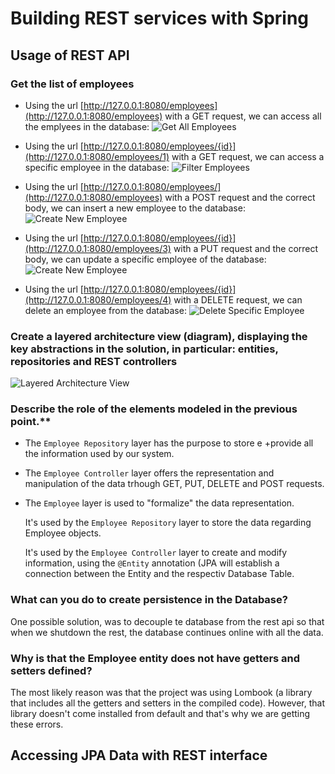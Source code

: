 # Building REST services with Spring

## Usage of REST API

### Get the list of employees

 - Using the url [http://127.0.0.1:8080/employees](http://127.0.0.1:8080/employees) with a GET request, we can access all the emplyees in the database:
![Get All Employees](https://i.imgur.com/eQC4xvV.png)

- Using the url [http://127.0.0.1:8080/employees/{id}](http://127.0.0.1:8080/employees/1) with a GET request, we can access a specific employee in the database:
![Filter Employees]([https://i.imgur.com/ZVXBuXX.png](https://i.imgur.com/ZVXBuXX.png))

- Using the url [http://127.0.0.1:8080/employees/](http://127.0.0.1:8080/employees) with a POST request and the correct body, we can insert a new employee to the database:
![Create New Employee]([https://i.imgur.com/kHeC5ty.png](https://i.imgur.com/kHeC5ty.png))

- Using the url [http://127.0.0.1:8080/employees/{id}](http://127.0.0.1:8080/employees/3) with a PUT request and the correct body, we can update a specific employee of the database:
![Create New Employee]([https://i.imgur.com/kHeC5ty.png](https://i.imgur.com/kHeC5ty.png))

- Using the url [http://127.0.0.1:8080/employees/{id}](http://127.0.0.1:8080/employees/4) with a DELETE request, we can delete an employee from the database:
![Delete Specific Employee]([https://i.imgur.com/eYeCDcp.png](https://i.imgur.com/eYeCDcp.png))

### Create a layered architecture view (diagram), displaying the key abstractions in the solution, in particular: entities, repositories and REST controllers

![Layered Architecture View](https://i.imgur.com/GP7J1AZ.png)


### Describe the role of the elements modeled in the previous point.**

- The `Employee Repository` layer has the purpose to store e +provide all the information used by our system.
- The `Employee Controller` layer offers the representation and manipulation of the data trhough GET, PUT, DELETE and POST requests. 
- The `Employee` layer is used to "formalize" the data representation.

	It's used by the `Employee Repository` layer to store the data regarding Employee objects.

	It's used by the `Employee Controller` layer to create and modify information, using the `@Entity` annotation (JPA will establish a connection between the Entity and the respectiv Database Table.

### What can you do to create persistence in the Database?

One possible solution, was to decouple te database from the rest api so that when we shutdown the rest, the database continues online with all the data.

### Why is that the Employee entity does not have getters and setters defined?

The most likely reason was that the project was using Lombook (a library that includes all the getters and setters in the compiled code). However, that library doesn't come installed from default and that's why we are getting these errors.


## Accessing JPA Data with REST interface
